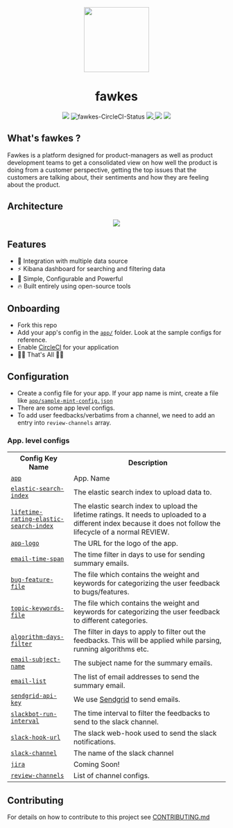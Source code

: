 <div align="center">
    <img src=".github/Fawkes.svg" height="150"/>
    <h1>fawkes</h1>
    <img src="https://img.shields.io/github/v/release/intuit/fawkes" />
    <img src="https://circleci.com/gh/intuit/fawkes.svg?style=svg" alt="fawkes-CircleCI-Status"/>
    <a href="https://codecov.io/gh/intuit/fawkes">
        <img src="https://codecov.io/gh/intuit/fawkes/branch/master/graph/badge.svg" />
    </a>
    <img src="https://img.shields.io/badge/python-3.7-blue" />
    <img src="https://img.shields.io/badge/contributions-welcome-orange" />
</div>
<h2>What's fawkes ?</h2>
<p>
    Fawkes is a platform designed for product-managers as well as product development teams to get a consolidated view on how well the product is doing from a customer perspective, getting the top issues that the customers are talking about, their sentiments and how they are feeling about the product.
</p>
<h2>Architecture</h2>
<div align="center">
    <img src=".github/Fawkes-Architecture.svg"/>
</div>
<h2>Features</h2>
<ul>
    <li>🚀 Integration with multiple data source</li>
    <li>⚡️ Kibana dashboard for searching and filtering data</li>
    <li>💎 Simple, Configurable and Powerful</li>
    <li>🔥 Built entirely using open-source tools</li>
</ul>
<h2>Onboarding</h2>
<ul>
    <li>Fork this repo</li>
    <li>Add your app's config in the <tr><td><a href="/app/"><code>app/</code></a> folder. Look at the sample configs for reference.
    <li>Enable <tr><td><a href="https://circleci.com/">CircleCI</a> for your application</li>
    <li>🎉🎊 That's All 🎉🎊
</ul>
<h2>Configuration</h2>
<ul>
    <li>
        Create a config file for your app. If your app name is mint, create a file like <tr><td><a href="app/sample-mint-config.json"><code>app/sample-mint-config.json</code></a>
    </li>
    <li>
        There are some app level configs.
    </li>
    <li>To add user feedbacks/verbatims from a channel, we need to add an entry into <code>review-channels</code> array.
</ul>
<h3>App. level configs</h3>

<table>
    <tr>
        <th>Config Key Name</th>
        <th>Description</th>
    </tr>
    <tr>
        <td><a href="#app-level-configs"><code>app</code></a></td>
        <td>App. Name</td>
    </tr>
    <tr>
        <td><a href="#app-level-configs"><code>elastic-search-index</code></a></td>
        <td>The elastic search index to upload data to.</td>
    </tr>
    <tr>
        <td><a href="#app-level-configs"><code>lifetime-rating-elastic-search-index</code></a></td>
        <td>The elastic search index to upload the lifetime ratings. It needs to uploaded to a different index because it does not follow the lifecycle of a normal REVIEW.</td>
    </tr>
    <tr>
        <td><a href="#app-level-configs"><code>app-logo</code></a></td>
        <td>The URL for the logo of the app.</td>
    </tr>
    <tr>
        <td><a href="#app-level-configs"><code>email-time-span</code></a></td>
        <td>The time filter in days to use for sending summary emails.</td>
    </tr>
    <tr>
        <td><a href="#app-level-configs"><code>bug-feature-file</code></a></td>
        <td>The file which contains the weight and keywords for categorizing the user feedback to bugs/features.</td>
    </tr>
    <tr>
        <td><a href="#app-level-configs"><code>topic-keywords-file</code></a></td>
        <td>The file which contains the weight and keywords for categorizing the user feedback to different categories.</td>
    </tr>
    <tr>
        <td><a href="#app-level-configs"><code>algorithm-days-filter</code></a></td>
        <td>The filter in days to apply to filter out the feedbacks. This will be applied while parsing, running algorithms etc.</td>
    </tr>
    <tr>
        <td><a href="#app-level-configs"><code>email-subject-name</code></a></td>
        <td>The subject name for the summary emails.</td>
    </tr>
    <tr>
        <td><a href="#app-level-configs"><code>email-list</code></a></td>
        <td>The list of email addresses to send the summary email.</td>
    <tr>
        <td><a href="#app-level-configs"><code>sendgrid-api-key</code></a></td>
        <td>We use <a href="https://sendgrid.com/">Sendgrid</a> to send emails.</td>
    </tr>
    <tr>
        <td><a href="#app-level-configs"><code>slackbot-run-interval</code></a></td>
        <td>The time interval to filter the feedbacks to send to the slack channel.</td>
    </tr>
    <tr>
        <td><a href="#app-level-configs"><code>slack-hook-url</code></a></td>
        <td>The slack web-hook used to send the slack notifications.</td>
    </tr>
    <tr>
        <td><a href="#app-level-configs"><code>slack-channel</code></a></td>
        <td>The name of the slack channel</td>
    </tr>
    <tr>
        <td><a href="#app-level-configs"><code>jira</code></a></td>
        <td>Coming Soon!</td>
    </tr>
    <tr>
        <td><a href="#app-level-configs"><code>review-channels</code></a></td>
        <td>List of channel configs.</td>
    </tr>
</table>
<h2>Contributing</h2>
For details on how to contribute to this project see <a href=".github/CONTRIBUTING.md">CONTRIBUTING.md</a>
